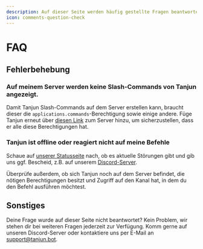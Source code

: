 ```yaml
---
description: Auf dieser Seite werden häufig gestellte Fragen beantwortet.
icon: comments-question-check
---
```


# FAQ

## Fehlerbehebung

### Auf meinem Server werden keine Slash-Commands von Tanjun angezeigt.

Damit Tanjun Slash-Commands auf dem Server erstellen kann, braucht dieser die `applications.commands`-Berechtigung sowie einige andere. Füge Tanjun erneut über [diesen Link](https://go.tanjun.bot/invite) zum Server hinzu, um sicherzustellen, dass er alle diese Berechtigungen hat.

### Tanjun ist offline oder reagiert nicht auf meine Befehle

Schaue auf [unserer Statusseite](https://go.tanjun.bot/VpyA9) nach, ob es aktuelle Störungen gibt und gib uns ggf. Bescheid, z.B. auf unserem [Discord-Server](https://go.tanjun.bot/discord).

Überprüfe außerdem, ob sich Tanjun noch auf dem Server befindet, die nötigen Berechtigungen besitzt und Zugriff auf den Kanal hat, in dem du den Befehl ausführen möchtest.

## Sonstiges

Deine Frage wurde auf dieser Seite nicht beantwortet? Kein Problem, wir stehen dir bei weiteren Fragen jederzeit zur Verfügung. Komm gerne auf unseren Discord-Server oder kontaktiere uns per E-Mail an [support@tanjun.bot](mailto:support@tanjun.bot).
